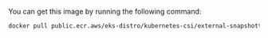 You can get this image by running the following command:

```bash
docker pull public.ecr.aws/eks-distro/kubernetes-csi/external-snapshotter/snapshot-validation-webhook:<tag>
```
